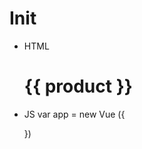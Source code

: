# Init

- HTML
    <div id="app">
        <h1>{{ product }}</h1>
    </div>		
- JS
	var app = new Vue ({
	
	})		